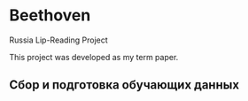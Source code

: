 # Beethoven
Russia Lip-Reading Project

This project was developed as my term paper.
## Сбор и подготовка обучающих данных
